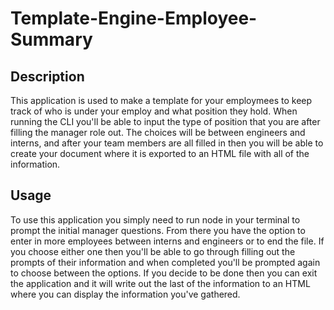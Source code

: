 # Template-Engine-Employee-Summary

## Description
This application is used to make a template for your employmees to keep track of who is under your employ and what position they hold. When running the CLI you'll be able to input the type of position that you are after filling the manager role out. The choices will be between engineers and interns, and after your team members are all filled in then you will be able to create your document where it is exported to an HTML file with all of the information.

## Usage
To use this application you simply need to run node in your terminal to prompt the initial manager questions. From there you have the option to enter in more employees between interns and engineers or to end the file. If you choose either one then you'll be able to go through filling out the prompts of their information and when completed you'll be prompted again to choose between the options. If you decide to be done then you can exit the application and it will write out the last of the information to an HTML where you can display the information you've gathered.
